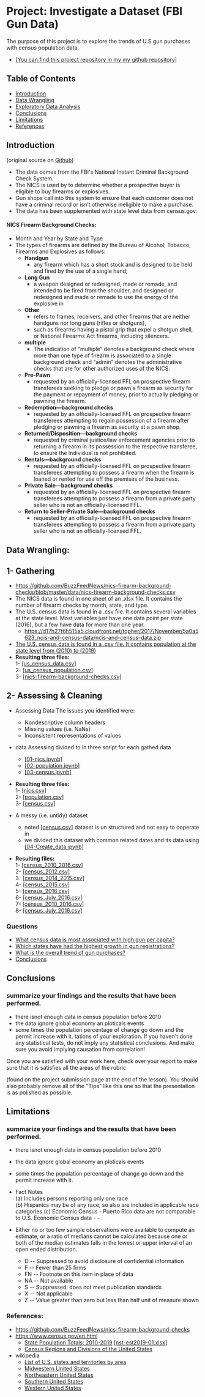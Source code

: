 # Project: Investigate a Dataset (FBI Gun Data)
The purpose of this project is to explore the trends of U.S gun purchases with census population data.<br> 
- <a href="https://github.com/m-lotfi-c/Udacity_project02_Investigate_a_Dataset_-FBI_Gun_Data-">[You can find this project repository in my my github repository]</a>

## Table of Contents
<ul>
<li><a href="#intro">Introduction</a></li>
<li><a href="#wrangling">Data Wrangling</a></li>
<li><a href="#eda">Exploratory Data Analysis</a></li>
<li><a href="#conclusions">Conclusions</a></li>
<li><a href="#limitations">Limitations</a></li>
<li><a href="#references">References</a></li>    
</ul>

<a id='intro'></a>
## Introduction
(original source on <a href="https://github.com/BuzzFeedNews/nics-firearm-background-checks">Github</a>)

- The data comes from the FBI's National Instant Criminal Background Check System. 
- The NICS is used by to determine whether a prospective buyer is eligible to buy firearms or explosives. 
- Gun shops call into this system to ensure that each customer does not have a criminal record or isn’t otherwise ineligible to make a purchase. 
- The data has been supplemented with state level data from census.gov.

#### NICS Firearm Background Checks:
- Month and Year by State and Type 
- The types of firearms are defined by the Bureau of Alcohol, Tobacco, Firearms and Explosives as follows:
    - __Handgun__
        - any firearm which has a short stock and is designed to be held and fired by the use of a single hand;
    - __Long Gun__
        - a weapon designed or redesigned, made or remade, and intended to be fired from the shoulder, and designed or redesigned and made or remade to use the energy of the explosive in 
    - __Other__
        - refers to frames, receivers, and other firearms that are neither handguns nor long guns (rifles or shotguns), 
        - such as firearms having a pistol grip that expel a shotgun shell, or National Firearms Act firearms, including silencers.
    - __multiple__
        - The indication of “multiple” denotes a background check where more than one type of firearm is associated to a single background check and “admin” denotes the administrative checks that are for other authorized uses of the NICS.
    - __Pre-Pawn__
        - requested by an officially-licensed FFL on prospective firearm transferees seeking to pledge or pawn a firearm as security for the payment or repayment of money, prior to actually pledging or pawning the firearm.
    - __Redemption—background checks__
        - requested by an officially-licensed FFL on prospective firearm transferees attempting to regain possession of a firearm after pledging or pawning a firearm as security at a pawn shop.
    - __Returned/Disposition—background checks__
        - requested by criminal justice/law enforcement agencies prior to returning a firearm in its possession to the respective transferee, to ensure the individual is not prohibited.
    - __Rentals—background checks__ 
         - requested by an officially-licensed FFL on prospective firearm transferees attempting to possess a firearm when the firearm is loaned or rented for use off the premises of the business.
    - __Private Sale—background checks__ 
        - requested by an officially-licensed FFL on prospective firearm transferees attempting to possess a firearm from a private party seller who is not an officially-licensed FFL.
    - __Return to Seller-Private Sale—background checks__
        - requested by an officially-licensed FFL on prospective firearm transferees attempting to possess a firearm from a private party seller who is not an officially-licensed FFL.

<a id='wrangling'></a>
## Data Wrangling:
## 1- __Gathering__
- https://github.com/BuzzFeedNews/nics-firearm-background-checks/blob/master/data/nics-firearm-background-checks.csv
- The NICS data is found in one sheet of an .xlsx file. It contains the number of firearm checks by month, state, and type.
- The U.S. census data is found in a .csv file. It contains several variables at the state level. Most variables just have one data point per state (2016), but a few have data for more than one year.
    - https://d17h27t6h515a5.cloudfront.net/topher/2017/November/5a0a5623_ncis-and-census-data/ncis-and-census-data.zip <br>
- [The U.S. census data is found in a .csv file. It contains population at the state level from (2010) to (2019)](./population2010-2019.csv)
- __Resulting three files:__<br>
    1- [[us_census_data.csv]](./us_census_data.csv)<br>
    2- [[us_census_population.csv]](./us_census_population.csv)<br>
    3- [[nics-firearm-background-checks.csv]](./nics-firearm-background-checks.csv)<br>

##  2- __Assessing & Cleaning__<br>
- Assessing Data The issues you identified were:
    - Nondescriptive column headers
    - Missing values (i.e. NaNs)
    - Inconsistent representations of values

- data Assessing divided to in three script for each gathed data
    - [[01-nics.ipynb]](./01-nics.ipynb)
    - [[02-population.ipynb]](./02-population.ipynb)
    - [[03-census.ipynb]](./03-census.ipynb) 
- __Resulting three files:__<br>
    1- [[nics.csv]](./nics.csv)<br>
    2- [[population.csv]](./population.csv)<br>
    3- [[census.csv]]('census.csv')<br>
- A messy (i.e. untidy) dataset
    - noted [[census.csv]]('census.csv') dataset is un structured and not easy to ooperate in 
    - we divided this dataset with common related dates and its data using [[04-Create_data.ipynb]](./04-Create_data.ipynb)  
- __Resulting files:__<br>
    1- [[census_2010_2016.csv]]('./census_2010_2016.csv')<br> 
    2- [[census_2012.csv]]('./census_2012.csv')<br>
    3- [[census_2014_2015.csv]]('./census_2014_2015.csv')<br>
    4- [[census_2015.csv]]('./census_2015.csv')<br>
    5- [[census_2016.csv]]('./census_2016.csv')<br>
    6- [[census_July_2016.csv]]('./census_July_2016.csv')<br>
    7- [[census_2010_2016.csv]]('./census_2010_2016.csv')<br>
    8- [[census_July_2016.csv]]('./census_July_2016.csv')<br>
    

### Questions
<ul>
<li><a href="#Question1">What census data is most associated with high gun per capita?</a></li>
<li><a href="#Question2">Which states have had the highest growth in gun registrations?</a></li>
<li><a href="#Question3">What is the overall trend of gun purchases?</a></li>
<li><a href="#Question4">Conclusions</a></li>
</ul>

<a id='conclusions'></a>
## Conclusions

### summarize your findings and the results that have been performed. 
- there isnot enough data in census population before 2010 
- the data ignore global economy an ploticals events
- some times the population percentage of change go down and the permit increase with it.
tations of your exploration. 
If you haven't done any statistical tests, do not imply any statistical conclusions. 
And make sure you avoid implying causation from correlation!

Once you are satisfied with your work here, 
check over your report to make sure that it is satisfies all the areas of the rubric 


(found on the project submission page at the end of the lesson). 
You should also probably remove all of the "Tips" like this one so that the presentation is as polished as possible.

<a id='Limitations'></a>
## Limitations

### summarize your findings and the results that have been performed. 
- there isnot enough data in census population before 2010 
- the data ignore global economy an ploticals events
- some times the population percentage of change go down and the permit increase with it.
- Fact Notes													
    (a)	Includes persons reporting only one race												
    (b)	Hispanics may be of any race, so also are included in applicable race categories
    (c)	Economic Census - Puerto Rico data are not comparable to U.S. Economic Census data									- - 
										
- Either no or too few sample observations were available to compute an estimate, or a ratio of medians cannot be calculated because one or both of the median estimates falls in the lowest or upper interval of an open ended distribution.
    - D --	Suppressed to avoid disclosure of confidential information												
    - F --	Fewer than 25 firms												
    - FN --	Footnote on this item in place of data												
    - NA --	Not available												
    - S  --	Suppressed; does not meet publication standards												
    - X  --	Not applicable												
    - Z  --	Value greater than zero but less than half unit of measure shown					

<a id='references'></a>
### References:
- https://github.com/BuzzFeedNews/nics-firearm-background-checks
- https://www.census.gov/en.html
    -  [State Population Totals: 2010-2019](https://www.census.gov/data/datasets/time-series/demo/popest/2010s-state-total.html#par_textimage_500989927) [[nst-est2019-01.xlsx](https://www2.census.gov/programs-surveys/popest/tables/2010-2019/state/totals/nst-est2019-01.xlsx)]
    - [Census Regions and Divisions of the United States](https://www2.census.gov/geo/pdfs/maps-data/maps/reference/us_regdiv.pdf)
- wikipedia
    - [List of U.S. states and territories by area](https://en.wikipedia.org/wiki/List_of_U.S._states_and_territories_by_area)
    - [Midwestern United States](https://en.wikipedia.org/wiki/Midwestern_United_States)
    - [Northeastern United States](https://en.wikipedia.org/wiki/Northeastern_United_States)
    - [Southern United States](https://en.wikipedia.org/wiki/Southern_United_States)
    - [Western United States](https://en.wikipedia.org/wiki/Western_United_States)
